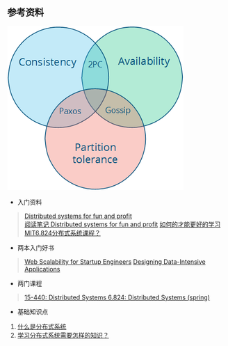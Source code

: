 ## 参考资料 
![cap](../../pic/CAP.png)
* 入门资料 
> [Distributed systems
   for fun and profit](http://book.mixu.net/distsys/)  
> [阅读笔记 Distributed systems for fun and profit](http://www.cnblogs.com/lichen782/p/6838392.html) 
> [如何的才能更好的学习MIT6.824分布式系统课程？](https://www.zhihu.com/question/29597104)
   
* 两本入门好书 
> [Web Scalability for Startup Engineers](https://book.douban.com/subject/26632684/)
> [Designing Data-Intensive Applications](https://book.douban.com/subject/26197294/)

* 两门课程 
> [15-440: Distributed Systems ](http://www.cs.cmu.edu/~dga/15-440/S14/syllabus.html) 
> [6.824: Distributed Systems (spring)](http://nil.csail.mit.edu/6.824/2017/schedule.html)

* 基础知识点 
1. [什么是分布式系统](https://en.wikipedia.org/wiki/Distributed_computing)
2. [学习分布式系统需要怎样的知识？](https://www.zhihu.com/question/23645117/answer/124708083)